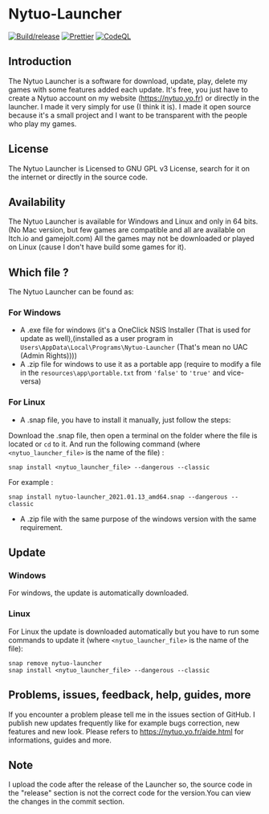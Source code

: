 # Nytuo-Launcher

[![Build/release](https://github.com/Nytuo/Nytuo-Launcher/actions/workflows/build.yml/badge.svg)](https://github.com/Nytuo/Nytuo-Launcher/actions/workflows/build.yml)
[![Prettier](https://github.com/Nytuo/Nytuo-Launcher/actions/workflows/prettier.yml/badge.svg)](https://github.com/Nytuo/Nytuo-Launcher/actions/workflows/prettier.yml)
[![CodeQL](https://github.com/Nytuo/Nytuo-Launcher/actions/workflows/codeql-analysis.yml/badge.svg)](https://github.com/Nytuo/Nytuo-Launcher/actions/workflows/codeql-analysis.yml)

## Introduction

The Nytuo Launcher is a software for download, update, play, delete my games with some features added each update.
It's free, you just have to create a Nytuo account on my website (https://nytuo.yo.fr) or directly in the launcher.
I made it very simply for use (I think it is).
I made it open source because it's a small project and I want to be transparent with the people who play my games.

## License

The Nytuo Launcher is Licensed to GNU GPL v3 License, search for it on the internet or directly in the source code.

## Availability

The Nytuo Launcher is available for Windows and Linux and only in 64 bits. (No Mac version, but few games are compatible and all are available on Itch.io and gamejolt.com)
All the games may not be downloaded or played on Linux (cause I don't have build some games for it).

## Which file ?

The Nytuo Launcher can be found as:

### For Windows

- A .exe file for windows (it's a OneClick NSIS Installer (That is used for update as well),(installed as a user program in `Users\AppData\Local\Programs\Nytuo-Launcher` (That's mean no UAC (Admin Rights))))
- A .zip file for windows to use it as a portable app (require to modify a file in the `resources\app\portable.txt` from `'false'` to `'true'` and vice-versa)

### For Linux

- A .snap file, you have to install it manually, just follow the steps:

Download the .snap file, then open a terminal on the folder where the file is located or `cd` to it. And run the following command (where `<nytuo_launcher_file>` is the name of the file) :

```
snap install <nytuo_launcher_file> --dangerous --classic
```

For example :

```
snap install nytuo-launcher_2021.01.13_amd64.snap --dangerous --classic
```

- A .zip file with the same purpose of the windows version with the same requirement.

## Update

### Windows

For windows, the update is automatically downloaded.

### Linux

For Linux the update is downloaded automatically but you have to run some commands to update it (where `<nytuo_launcher_file>` is the name of the file):

```
snap remove nytuo-launcher
snap install <nytuo_launcher_file> --dangerous --classic
```

## Problems, issues, feedback, help, guides, more

If you encounter a problem please tell me in the issues section of GitHub.
I publish new updates frequently like for example bugs correction, new features and new look.
Please refers to https://nytuo.yo.fr/aide.html for informations, guides and more.

## Note

I upload the code after the release of the Launcher so, the source code in the "release" section is not the correct code for the version.You can view the changes in the commit section.
